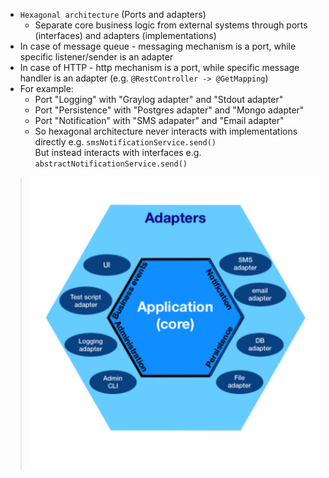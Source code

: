 * `Hexagonal architecture` (Ports and adapters)
  * Separate core business logic from external systems through ports (interfaces) and adapters (implementations)
* In case of message queue - messaging mechanism is a port, while specific listener/sender is an adapter
* In case of HTTP - http mechanism is a port, while specific message handler is an adapter (e.g. `@RestController -> @GetMapping`)
* For example:
  * Port "Logging" with "Graylog adapter" and "Stdout adapter"
  * Port "Persistence" with "Postgres adapter" and "Mongo adapter"
  * Port "Notification" with "SMS adapater" and "Email adapter"
  * So hexagonal architecture never interacts with implementations directly e.g. `smsNotificationService.send()` \
    But instead interacts with interfaces e.g. `abstractNotificationService.send()`
> ![](hexagonal.png)